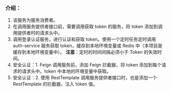 ### 介绍：
1. 该服务为服务消费者。
2. 在调用服务提供者接口前，需要调用获取 token 的服务，将 token 添加到调用提供者时的请求头中。
3. 调用登录认证服务，进行认证和获取 token。使用一个定时任务定时调用 auth-service 服务获取 token，缓存到本地环境变量或 Redis 中（本项目是缓存到本地环境变量中）。
    **注意**：定时的时间间隔必须小于 Token 的失效时间。
4. 安全认证：1. Feign 调用服务前，添加 Feign 拦截器，将 token 添加到每个请求的请求头中。token 中本地的环境变量中获取。
5. 安全认证：2. 使用 RestTemplate 调用服务提供者接口时，也是添加一个 RestTemplate 的拦截器，注入 token 值。